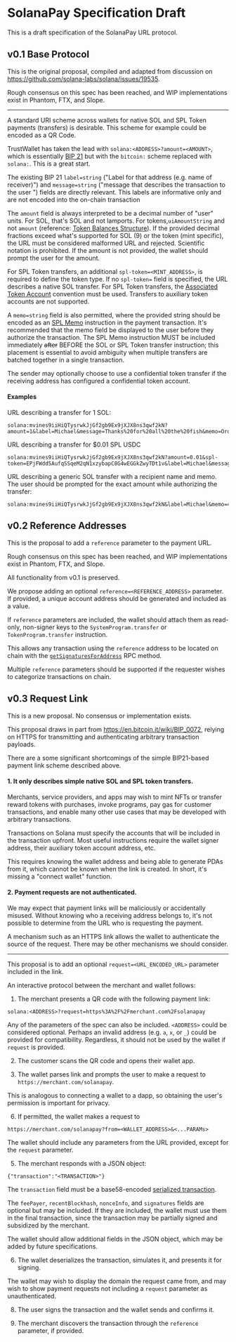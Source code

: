 # SolanaPay Specification Draft

This is a draft specification of the SolanaPay URL protocol.

## v0.1 Base Protocol

This is the original proposal, compiled and adapted from discussion on https://github.com/solana-labs/solana/issues/19535.

Rough consensus on this spec has been reached, and WIP implementations exist in Phantom, FTX, and Slope.

---

A standard URI scheme across wallets for native SOL and SPL Token payments (transfers) is desirable.  This scheme for example could be encoded as a QR Code.

TrustWallet has taken the lead with `solana:<ADDRESS>?amount=<AMOUNT>`, which is essentially [BIP 21](https://github.com/bitcoin/bips/blob/master/bip-0021.mediawiki) but with the `bitcoin:` scheme replaced with `solana:`.  This is a great start.

The existing BIP 21 `label=string` ("Label for that address (e.g. name of receiver)") and `message=string` ("message that describes the transaction to the user ") fields are directly relevant. This labels are informative only and are not encoded into the on-chain transaction

The `amount` field is always interpreted to be a decimal number of "user" units. For SOL, that's SOL and not lamports.  For tokens,`uiAmountString` and not `amount` (reference: [Token Balances Structure](https://docs.solana.com/developing/clients/jsonrpc-api#token-balances-structure)).  If the provided decimal fractions exceed what's supported for SOL (9) or the token (mint specific), the URL must be considered malformed URL and rejected. Scientific notation is prohibited. If the amount is not provided, the wallet should prompt the user for the amount.

For SPL Token transfers, an additional `spl-token=<MINT_ADDRESS>`, is required to define the token type.  If no `spl-token=` field is specified, the URL describes a native SOL transfer. For SPL Token transfers, the [Associated Token Account](https://spl.solana.com/associated-token-account) convention must be used.  Transfers to auxiliary token accounts are not supported.

A `memo=string` field is also permitted, where the provided string should be encoded as an [SPL Memo](https://spl.solana.com/memo) instruction in the payment transaction.  It's recommended that the memo field be displayed to the user before they authorize the transaction.  The SPL Memo instruction MUST be included immediately ~~after~~ BEFORE the SOL or SPL Token transfer instruction; this placement is essential to avoid ambiguity when multiple transfers are batched together in a single transaction.

The sender may optionally choose to use a confidential token transfer if the receiving address has configured a confidential token account.

#### Examples
URL describing a transfer for 1 SOL:
```
solana:mvines9iiHiQTysrwkJjGf2gb9Ex9jXJX8ns3qwf2kN?amount=1&label=Michael&message=Thanks%20for%20all%20the%20fish&memo=OrderId1234
```

URL describing a transfer for $0.01 SPL USDC
```
solana:mvines9iiHiQTysrwkJjGf2gb9Ex9jXJX8ns3qwf2kN?amount=0.01&spl-token=EPjFWdd5AufqSSqeM2qN1xzybapC8G4wEGGkZwyTDt1v&label=Michael&message=Thanks%20for%20all%20the%20fish&memo=OrderId5678
```

URL describing a generic SOL transfer with a recipient name and memo. The user should be prompted for the exact amount while authorizing the transfer:
```
solana:mvines9iiHiQTysrwkJjGf2gb9Ex9jXJX8ns3qwf2kN&label=Michael&memo=4321ABCD
```

## v0.2 Reference Addresses

This is the proposal to add a `reference` parameter to the payment URL.

Rough consensus on this spec has been reached, and WIP implementations exist in Phantom, FTX, and Slope.

All functionality from v0.1 is preserved.

We propose adding an optional `reference=<REFERENCE_ADDRESS>` parameter. If provided, a unique account address should be generated and included as a value. 

If `reference` parameters are included, the wallet should attach them as read-only, non-signer keys to the `SystemProgram.transfer` or `TokenProgram.transfer` instruction.

This allows any transaction using the `reference` address to be located on chain with the [`getSignaturesForAddress`](https://docs.solana.com/developing/clients/jsonrpc-api#getsignaturesforaddress) RPC method.

Multiple `reference` parameters should be supported if the requester wishes to categorize transactions on chain.

## v0.3 Request Link

This is a new proposal. No consensus or implementation exists.

This proposal draws in part from https://en.bitcoin.it/wiki/BIP_0072, relying on HTTPS for transmitting and authenticating arbitrary transaction payloads. 

There are a some significant shortcomings of the simple BIP21-based payment link scheme described above.

#### 1. It only describes simple native SOL and SPL token transfers.

Merchants, service providers, and apps may wish to mint NFTs or transfer reward tokens with purchases, invoke programs, pay gas for customer transactions, and enable many other use cases that may be developed with arbitrary transactions.

Transactions on Solana must specify the accounts that will be included in the transaction upfront. Most useful instructions require the wallet signer address, their auxiliary token account address, etc.

This requires knowing the wallet address and being able to generate PDAs from it, which cannot be known when the link is created. In short, it's missing a "connect wallet" function.

#### 2. Payment requests are not authenticated.

We may expect that payment links will be maliciously or accidentally misused. Without knowing who a receiving address belongs to, it's not possible to determine from the URL who is requesting the payment.

A mechanism such as an HTTPS link allows the wallet to authenticate the source of the request. There may be other mechanisms we should consider. 

---

This proposal is to add an optional `request=<URL_ENCODED_URL>` parameter included in the link.

An interactive protocol between the merchant and wallet follows:

1. The merchant presents a QR code with the following payment link:
```
solana:<ADDRESS>?request=https%3A%2F%2Fmerchant.com%2Fsolanapay
```
Any of the parameters of the spec can also be included. `<ADDRESS>` could be considered optional. Perhaps an invalid address (e.g. `a`, `x`, or `_`) could be provided for compatibility. Regardless, it should not be used by the wallet if `request` is provided.

2. The customer scans the QR code and opens their wallet app.

3. The wallet parses link and prompts the user to make a request to `https://merchant.com/solanapay`.

This is analogous to connecting a wallet to a dapp, so obtaining the user's permission is important for privacy.

6. If permitted, the wallet makes a request to
```
https://merchant.com/solanapay?from=<WALLET_ADDRESS>&<...PARAMs>
```
The wallet should include any parameters from the URL provided, except for the `request` parameter.

5. The merchant responds with a JSON object:
```
{"transaction":"<TRANSACTION>"}
```
The `transaction` field must be a base58-encoded [serialized transaction](https://solana-labs.github.io/solana-web3.js/classes/Transaction.html#serialize).

The `feePayer`, `recentBlockhash`, `nonceInfo`, and `signatures` fields are optional but may be included. If they are included, the wallet must use them in the final transaction, since the transaction may be partially signed and subsidized by the merchant.

The wallet should allow additional fields in the JSON object, which may be added by future specifications.

6. The wallet deserializes the transaction, simulates it, and presents it for signing.

The wallet may wish to display the domain the request came from, and may wish to show payment requests not including a `request` parameter as unauthenticated. 

8. The user signs the transaction and the wallet sends and confirms it.

9. The merchant discovers the transaction through the `reference` parameter, if provided.
